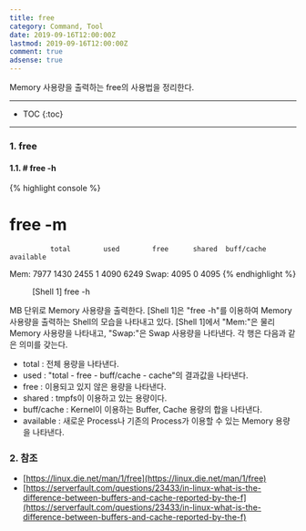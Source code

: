 ```yaml
---
title: free
category: Command, Tool
date: 2019-09-16T12:00:00Z
lastmod: 2019-09-16T12:00:00Z
comment: true
adsense: true
---
```


Memory 사용량을 출력하는 free의 사용법을 정리한다.

***

* TOC
{:toc}

***

### 1. free

#### 1.1. # free -h

{% highlight console %}
# free -m
              total        used        free      shared  buff/cache   available
Mem:           7977        1430        2455           1        4090        6249
Swap:          4095           0        4095
{% endhighlight %}
<figure>
<figcaption class="caption">[Shell 1] free -h</figcaption>
</figure>

MB 단위로 Memory 사용량을 출력한다. [Shell 1]은 "free -h"를 이용하여 Memory 사용량을 출력하는 Shell의 모습을 나타내고 있다. [Shell 1]에서 "Mem:"은 물리 Memory 사용량을 나타내고, "Swap:"은 Swap 사용량을 나타낸다. 각 행은 다음과 같은 의미를 갖는다.

* total : 전체 용량을 나타낸다.
* used : "total - free - buff/cache - cache"의 결과값을 나타낸다.
* free : 이용되고 있지 않은 용량을 나타낸다.
* shared : tmpfs이 이용하고 있는 용량이다.
* buff/cache : Kernel이 이용하는 Buffer, Cache 용량의 합을 나타낸다.
* available : 새로운 Process나 기존의 Process가 이용할 수 있는 Memory 용량을 나타낸다. 

### 2. 참조

* [https://linux.die.net/man/1/free](https://linux.die.net/man/1/free)
* [https://serverfault.com/questions/23433/in-linux-what-is-the-difference-between-buffers-and-cache-reported-by-the-f](https://serverfault.com/questions/23433/in-linux-what-is-the-difference-between-buffers-and-cache-reported-by-the-f)


